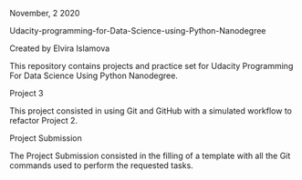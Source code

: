 November, 2 2020


Udacity-programming-for-Data-Science-using-Python-Nanodegree


Created by Elvira Islamova

This repository contains projects and practice set for Udacity Programming For Data Science Using Python Nanodegree.

Project 3

This project consisted in using Git and GitHub with a simulated workflow to refactor Project 2.

Project Submission

The Project Submission consisted in the filling of a template with all the Git commands used to perform the requested tasks.
